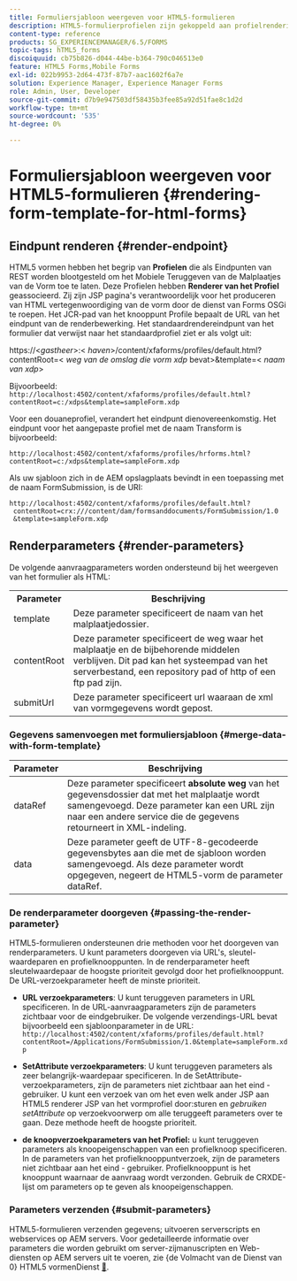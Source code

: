 ```yaml
---
title: Formuliersjabloon weergeven voor HTML5-formulieren
description: HTML5-formulierprofielen zijn gekoppeld aan profielrenderingen. Profielweergave is JSP-pagina's die verantwoordelijk zijn voor het genereren van een HTML-weergave van het formulier door de Forms OSGi-service aan te roepen.
content-type: reference
products: SG_EXPERIENCEMANAGER/6.5/FORMS
topic-tags: hTML5_forms
discoiquuid: cb75b826-d044-44be-b364-790c046513e0
feature: HTML5 Forms,Mobile Forms
exl-id: 022b9953-2d64-473f-87b7-aac1602f6a7e
solution: Experience Manager, Experience Manager Forms
role: Admin, User, Developer
source-git-commit: d7b9e947503df58435b3fee85a92d51fae8c1d2d
workflow-type: tm+mt
source-wordcount: '535'
ht-degree: 0%

---
```


# Formuliersjabloon weergeven voor HTML5-formulieren {#rendering-form-template-for-html-forms}

## Eindpunt renderen {#render-endpoint}

HTML5 vormen hebben het begrip van **Profielen** die als Eindpunten van REST worden blootgesteld om het Mobiele Teruggeven van de Malplaatjes van de Vorm toe te laten. Deze Profielen hebben **Renderer van het Profiel** geassocieerd. Zij zijn JSP pagina&#39;s verantwoordelijk voor het produceren van HTML vertegenwoordiging van de vorm door de dienst van Forms OSGi te roepen. Het JCR-pad van het knooppunt Profile bepaalt de URL van het eindpunt van de renderbewerking. Het standaardrendereindpunt van het formulier dat verwijst naar het standaardprofiel ziet er als volgt uit:

https://&lt;*gastheer*>:&lt; *haven*>/content/xfaforms/profiles/default.html?contentRoot=&lt; *weg van de omslag die vorm xdp* bevat>&amp;template=&lt; *naam van xdp*>

Bijvoorbeeld: `http://localhost:4502/content/xfaforms/profiles/default.html?contentRoot=c:/xdps&template=sampleForm.xdp`

Voor een douaneprofiel, verandert het eindpunt dienovereenkomstig. Het eindpunt voor het aangepaste profiel met de naam Transform is bijvoorbeeld:

`http://localhost:4502/content/xfaforms/profiles/hrforms.html?contentRoot=c:/xdps&template=sampleForm.xdp`

Als uw sjabloon zich in de AEM opslagplaats bevindt in een toepassing met de naam FormSubmission, is de URI:

```http
http://localhost:4502/content/xfaforms/profiles/default.html?
 contentRoot=crx:///content/dam/formsanddocuments/FormSubmission/1.0
 &template=sampleForm.xdp
```

## Renderparameters {#render-parameters}

De volgende aanvraagparameters worden ondersteund bij het weergeven van het formulier als HTML:

<table>
 <tbody>
  <tr>
   <th><strong>Parameter </strong></th>
   <th><strong>Beschrijving</strong></th>
  </tr>
  <tr>
   <td>template <br /> </td>
   <td>Deze parameter specificeert de naam van het malplaatjedossier.<br /> </td>
  </tr>
  <tr>
   <td>contentRoot <br /> </td>
   <td>Deze parameter specificeert de weg waar het malplaatje en de bijbehorende middelen verblijven. Dit pad kan het systeempad van het serverbestand, een repository pad of http of een ftp pad zijn.<br /> </td>
  </tr>
  <tr>
   <td>submitUrl <br /> </td>
   <td>Deze parameter specificeert url waaraan de xml van vormgegevens wordt gepost.<br /> </td>
  </tr>
 </tbody>
</table>

### Gegevens samenvoegen met formuliersjabloon {#merge-data-with-form-template}

| Parameter | Beschrijving |
|---|---|
| dataRef | Deze parameter specificeert **absolute weg** van het gegevensdossier dat met het malplaatje wordt samengevoegd. Deze parameter kan een URL zijn naar een andere service die de gegevens retourneert in XML-indeling. |
| data | Deze parameter geeft de UTF-8-gecodeerde gegevensbytes aan die met de sjabloon worden samengevoegd. Als deze parameter wordt opgegeven, negeert de HTML5-vorm de parameter dataRef. |

### De renderparameter doorgeven {#passing-the-render-parameter}

HTML5-formulieren ondersteunen drie methoden voor het doorgeven van renderparameters. U kunt parameters doorgeven via URL&#39;s, sleutel-waardeparen en profielknooppunten. In de renderparameter heeft sleutelwaardepaar de hoogste prioriteit gevolgd door het profielknooppunt. De URL-verzoekparameter heeft de minste prioriteit.

* **URL verzoekparameters**: U kunt teruggeven parameters in URL specificeren. In de URL-aanvraagparameters zijn de parameters zichtbaar voor de eindgebruiker. De volgende verzendings-URL bevat bijvoorbeeld een sjabloonparameter in de URL: `http://localhost:4502/content/xfaforms/profiles/default.html?contentRoot=/Applications/FormSubmission/1.0&template=sampleForm.xdp`

* **SetAttribute verzoekparameters**: U kunt teruggeven parameters als zeer belangrijk-waardepaar specificeren. In de SetAttribute- verzoekparameters, zijn de parameters niet zichtbaar aan het eind - gebruiker. U kunt een verzoek van om het even welk ander JSP aan HTML5 renderer JSP van het vormprofiel door:sturen en *gebruiken setAttribute* op verzoekvoorwerp om alle teruggeeft parameters over te gaan. Deze methode heeft de hoogste prioriteit.

* **de knoopverzoekparameters van het Profiel:** u kunt teruggeven parameters als knoopeigenschappen van een profielknoop specificeren. In de parameters van het profielknooppuntverzoek, zijn de parameters niet zichtbaar aan het eind - gebruiker. Profielknooppunt is het knooppunt waarnaar de aanvraag wordt verzonden. Gebruik de CRXDE-lijst om parameters op te geven als knoopeigenschappen.

### Parameters verzenden {#submit-parameters}

HTML5-formulieren verzenden gegevens; uitvoeren serverscripts en webservices op AEM servers. Voor gedetailleerde informatie over parameters die worden gebruikt om server-zijmanuscripten en Web-diensten op AEM servers uit te voeren, zie {de Volmacht van de Dienst van 0} HTML5 vormenDienst [&#128279;](/help/forms/using/service-proxy.md).
